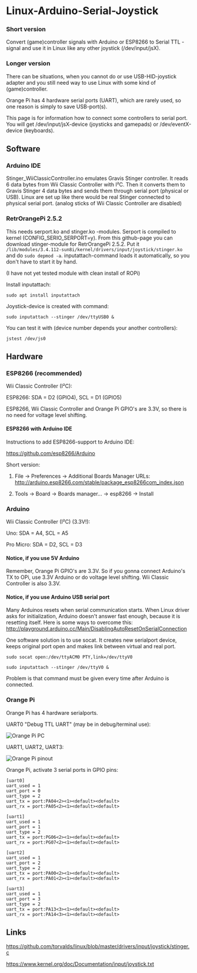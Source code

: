 # Linux-Arduino-Serial-Joystick

### Short version 
Convert (game)controller signals with Arduino or ESP8266 to Serial TTL -signal and use it in Linux like any other joystick (/dev/input/jsX).

### Longer version
There can be situations, when you cannot do or use USB-HID-joystick adapter and you still need way to use Linux with some kind of (game)controller.

Orange Pi has 4 hardware serial ports (UART), which are rarely used, so one reason is simply to save USB-port(s).

This page is for information how to connect some controllers to serial port. You will get /dev/input/jsX-device (joysticks and gamepads) or /dev/eventX-device (keyboards).


## Software

### Arduino IDE

Stinger_WiiClassicController.ino emulates Gravis Stinger controller. It reads 6 data bytes from Wii Classic Controller with I²C. Then it converts them to Gravis Stinger 4 data bytes and sends them through serial port (physical or USB). Linux are set up like there would be real Stinger connected to physical serial port. (analog sticks of Wii Classic Controller are disabled)

### RetrOrangePi 2.5.2

This needs serport.ko and stinger.ko -modules. Serport is compiled to kernel (CONFIG_SERIO_SERPORT=y). From this github-page you can download stinger-module for RetrOrangePi 2.5.2. Put it `/lib/modules/3.4.112-sun8i/kernel/drivers/input/joystick/stinger.ko` and do `sudo depmod -a`. inputattach-command loads it automatically, so you don't have to start it by hand.

(I have not yet tested module with clean install of ROPi)

Install inputattach:

`sudo apt install inputattach`

Joystick-device is created with command:

`sudo inputattach --stinger /dev/ttyUSB0 &`

You can test it with (device number depends your another controllers):

`jstest /dev/js0`


## Hardware

### ESP8266 (recommended)

Wii Classic Controller (I²C):

ESP8266: SDA = D2 (GPIO4), SCL = D1 (GPIO5)

ESP8266, Wii Classic Controller and Orange Pi GPIO's are 3.3V, so there is no need for voltage level shifting.

#### ESP8266 with Arduino IDE
Instructions to add ESP8266-support to Arduino IDE:

https://github.com/esp8266/Arduino

Short version:

1. File -> Preferences -> Additional Boards Manager URLs: http://arduino.esp8266.com/stable/package_esp8266com_index.json

2. Tools -> Board -> Boards manager... -> esp8266 ->  Install

### Arduino

Wii Classic Controller (I²C) (3.3V!):

Uno: SDA = A4, SCL = A5

Pro Micro: SDA = D2, SCL = D3

#### Notice, if you use 5V Arduino
Remember, Orange Pi GPIO's are 3.3V. So if you gonna connect Arduino's TX to OPi, use 3.3V Arduino or do voltage level shifting. Wii Classic Controller is also 3.3V.

#### Notice, if you use Arduino USB serial port
Many Arduinos resets when serial communication starts. When Linux driver asks for initialization, Arduino doesn't answer fast enough, because it is resetting itself. Here is some ways to overcome this: http://playground.arduino.cc/Main/DisablingAutoResetOnSerialConnection

One software solution is to use socat. It creates new serialport device, keeps original port open and makes link between virtual and real port.

`sudo socat open:/dev/ttyACM0 PTY,link=/dev/ttyV0`

`sudo inputattach --stinger /dev/ttyV0 &`

Problem is that command must be given every time after Arduino is connected.

### Orange Pi

Orange Pi has 4 hardware serialports.

UART0 "Debug TTL UART" (may be in debug/terminal use):

![Orange Pi PC](https://github.com/mcgurk/Linux-Arduino-Serial-Joystick/raw/master/Images/Orange_Pi_PC.jpg)

UART1, UART2, UART3:

![Orange Pi pinout](https://github.com/mcgurk/Linux-Arduino-Serial-Joystick/raw/master/Images/OrangePi-pinout.png)

Orange Pi, activate 3 serial ports in GPIO pins:
```
[uart0]
uart_used = 1
uart_port = 0
uart_type = 2
uart_tx = port:PA04<2><1><default><default>
uart_rx = port:PA05<2><1><default><default>

[uart1]
uart_used = 1
uart_port = 1
uart_type = 2
uart_tx = port:PG06<2><1><default><default>
uart_rx = port:PG07<2><1><default><default>

[uart2]
uart_used = 1
uart_port = 2
uart_type = 2
uart_tx = port:PA00<2><1><default><default>
uart_rx = port:PA01<2><1><default><default>

[uart3]
uart_used = 1
uart_port = 3
uart_type = 2
uart_tx = port:PA13<3><1><default><default>
uart_rx = port:PA14<3><1><default><default>
```

## Links

https://github.com/torvalds/linux/blob/master/drivers/input/joystick/stinger.c

https://www.kernel.org/doc/Documentation/input/joystick.txt
